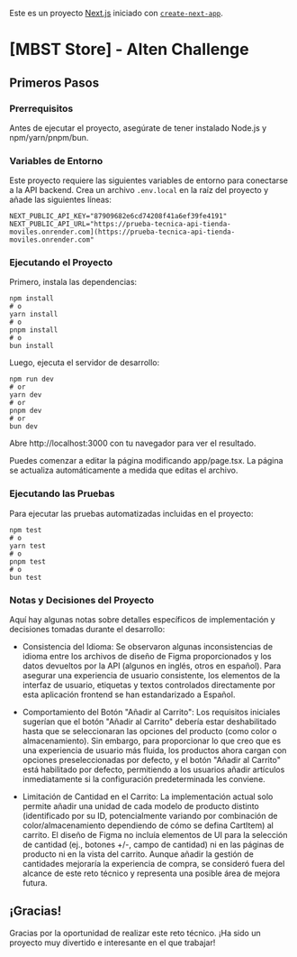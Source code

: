Este es un proyecto [Next.js](https://nextjs.org) iniciado con [`create-next-app`](https://nextjs.org/docs/app/api-reference/cli/create-next-app).

# [MBST Store] - Alten Challenge

## Primeros Pasos

### Prerrequisitos

Antes de ejecutar el proyecto, asegúrate de tener instalado Node.js y npm/yarn/pnpm/bun.

### Variables de Entorno

Este proyecto requiere las siguientes variables de entorno para conectarse a la API backend. Crea un archivo `.env.local` en la raíz del proyecto y añade las siguientes líneas:

```
NEXT_PUBLIC_API_KEY="87909682e6cd74208f41a6ef39fe4191"
NEXT_PUBLIC_API_URL="https://prueba-tecnica-api-tienda-moviles.onrender.com](https://prueba-tecnica-api-tienda-moviles.onrender.com"
```

### Ejecutando el Proyecto

Primero, instala las dependencias:

```
npm install
# o
yarn install
# o
pnpm install
# o
bun install
```

Luego, ejecuta el servidor de desarrollo:

```
npm run dev
# or
yarn dev
# or
pnpm dev
# or
bun dev
```

Abre http://localhost:3000 con tu navegador para ver el resultado.

Puedes comenzar a editar la página modificando app/page.tsx. La página se actualiza automáticamente a medida que editas el archivo.

### Ejecutando las Pruebas

Para ejecutar las pruebas automatizadas incluidas en el proyecto:

```
npm test
# o
yarn test
# o
pnpm test
# o
bun test
```

### Notas y Decisiones del Proyecto

Aquí hay algunas notas sobre detalles específicos de implementación y decisiones tomadas durante el desarrollo:

* Consistencia del Idioma: Se observaron algunas inconsistencias de idioma entre los archivos de diseño de Figma proporcionados y los datos devueltos por la API (algunos en inglés, otros en español). Para asegurar una experiencia de usuario consistente, los elementos de la interfaz de usuario, etiquetas y textos controlados directamente por esta aplicación frontend se han estandarizado a Español.

* Comportamiento del Botón "Añadir al Carrito": Los requisitos iniciales sugerían que el botón "Añadir al Carrito" debería estar deshabilitado hasta que se seleccionaran las opciones del producto (como color o almacenamiento). Sin embargo, para proporcionar lo que creo que es una experiencia de usuario más fluida, los productos ahora cargan con opciones preseleccionadas por defecto, y el botón "Añadir al Carrito" está habilitado por defecto, permitiendo a los usuarios añadir artículos inmediatamente si la configuración predeterminada les conviene.

* Limitación de Cantidad en el Carrito: La implementación actual solo permite añadir una unidad de cada modelo de producto distinto (identificado por su ID, potencialmente variando por combinación de color/almacenamiento dependiendo de cómo se defina CartItem) al carrito. El diseño de Figma no incluía elementos de UI para la selección de cantidad (ej., botones +/-, campo de cantidad) ni en las páginas de producto ni en la vista del carrito. Aunque añadir la gestión de cantidades mejoraría la experiencia de compra, se consideró fuera del alcance de este reto técnico y representa una posible área de mejora futura.

## ¡Gracias!

Gracias por la oportunidad de realizar este reto técnico. ¡Ha sido un proyecto muy divertido e interesante en el que trabajar!
